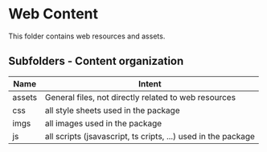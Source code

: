 # Web Content

This folder contains web resources and assets.

## Subfolders - Content organization

| Name   | Intent                                                        |
| ------ | ------------------------------------------------------------- |
| assets | General files, not directly related to web resources          |
| css    | all style sheets used in the package                          |
| imgs   | all images used in the package                                |
| js     | all scripts (jsavascript, ts cripts, ...) used in the package |
